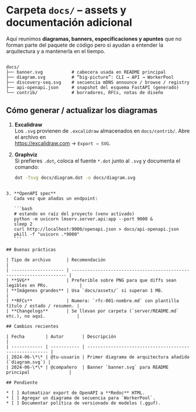 
# Carpeta `docs/` – assets y documentación adicional

Aquí reunimos **diagramas, banners, especificaciones y apuntes** que no
forman parte del paquete de código pero sí ayudan a entender la
arquitectura y a mantenerla en el tiempo.

```

docs/
├── banner.svg           # cabecera usada en README principal
├── diagram.svg          # “big-picture”: CLI → API → WorkerPool
├── discovery-seq.svg    # secuencia mDNS announce / browse / registry
├── api-openapi.json     # snapshot del esquema FastAPI (generado)
└── contrib/             # borradores, RFCs, notas de diseño

````

## Cómo generar / actualizar los diagramas

1. **Excalidraw**  
   Los `.svg` provienen de `.excalidraw` almacenados en
   `docs/contrib/`.  Abre el archivo en  
   https://excalidraw.com → `Export → SVG`.

2. **Graphviz**  
   Si prefieres `.dot`, coloca el fuente `*.dot` junto al `.svg` y
   documenta el comando:

   ```bash
   dot -Tsvg docs/diagram.dot -o docs/diagram.svg
````

3. **OpenAPI spec**
   Cada vez que añadas un endpoint:

   ```bash
   # estando en raíz del proyecto (venv activado)
   python -m uvicorn lmserv.server.api:app --port 9000 &
   sleep 2
   curl http://localhost:9000/openapi.json > docs/api-openapi.json
   pkill -f "uvicorn .*9000"
   ```

## Buenas prácticas

| Tipo de archivo      | Recomendación                                                        |
| -------------------- | -------------------------------------------------------------------- |
| **SVG**              | Preferible sobre PNG para que diffs sean legibles en PRs.            |
| **Imágenes grandes** | Usa `docs/assets/` si superan 1 MB.                                  |
| **RFCs**             | Numera: `rfc-001-nombre.md` con plantilla título / estado / resumen. |
| **Changelogs**       | Se llevan por carpeta (`server/README.md` etc.), no aquí.            |

## Cambios recientes

| Fecha        | Autor       | Descripción                                             |
| ------------ | ----------- | ------------------------------------------------------- |
| 2024-06-\*\* | @tu-usuario | Primer diagrama de arquitectura añadido (`diagram.svg`) |
| 2024-06-\*\* | @compañero  | Banner `banner.svg` para README principal               |

## Pendiente

* [ ] Automatizar export de OpenAPI a **Redoc** HTML.
* [ ] Agregar un diagrama de secuencia para `WorkerPool`.
* [ ] Documentar política de versionado de modelos (.gguf).
